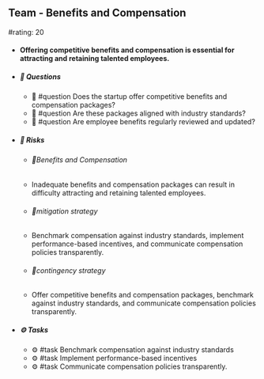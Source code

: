 ## Team - Benefits and Compensation
#rating: 20
- #### Offering competitive benefits and compensation is essential for attracting and retaining talented employees.
- ##### 💭 Questions
  - 💭 #question Does the startup offer competitive benefits and compensation packages?
  - 💭 #question Are these packages aligned with industry standards?
  - 💭 #question Are employee benefits regularly reviewed and updated?
- ##### 🚨 Risks
  - ###### 🚨Benefits and Compensation
  - Inadequate benefits and compensation packages can result in difficulty attracting and retaining talented employees.
  - ###### 🚨mitigation strategy
  - Benchmark compensation against industry standards, implement performance-based incentives, and communicate compensation policies transparently.
  - ###### 🚨contingency strategy
  - Offer competitive benefits and compensation packages, benchmark against industry standards, and communicate compensation policies transparently.
- ##### ⚙️ Tasks
  - ⚙️ #task Benchmark compensation against industry standards
  - ⚙️ #task  Implement performance-based incentives
  - ⚙️ #task  Communicate compensation policies transparently.


